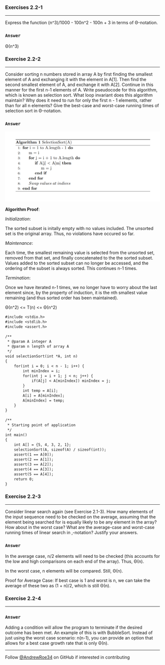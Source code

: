 ### Exercises 2.2-1
***
Express the function (n^3)/1000 - 100n^2 - 100n + 3 in terms of Θ-notation.

### `Answer`
Θ(n^3)

### Exercise 2.2-2
***
Consider sorting n numbers stored in array A by first finding the smallest element
of A and exchanging it with the element in A[1]. Then find the second smallest
element of A, and exchange it with A[2]. Continue in this manner for the first n-1
elements of A. Write pseudocode for this algorithm, which is known as selection
sort. What loop invariant does this algorithm maintain? Why does it need to run
for only the first n - 1 elements, rather than for all n elements? Give the best-case
and worst-case running times of selection sort in Θ-notation.

### `Answer`

![Pseudocode](https://github.com/AndrewRoe34/CLRS-Solutions/blob/main/C02-Getting-Started/img/selectsort.png)

**Algorithm Proof**:

*Initialization*:

The sorted subset is initally empty with no values included. The unsorted set is the original array. Thus, no violations have occured so far.

*Maintenance*:

Each time, the smallest remaining value is selected from the unsorted set, removed from that set, and finally concatenated to the the sorted subset. Values added to the sorted subset can no longer be accessed, and the ordering of the subset is always sorted. This continues n-1 times.

*Termination*:

Once we have iterated n-1 times, we no longer have to worry about the last element since, by the property of induction, it is the nth smallest value remaining (and thus sorted order has been maintained).

Θ(n^2) <= T(n) <= Θ(n^2)

```
#include <stdio.h>
#include <stdlib.h>
#include <assert.h>

/**
 * @param A integer A
 * @param n length of array A
 */
void selectionSort(int *A, int n)
{
    for(int i = 0; i < n - 1; i++) {
        int minIndex = i;
        for(int j = i + 1; j < n; j++) {
            if(A[j] < A[minIndex]) minIndex = j;
        }
        int temp = A[i];
        A[i] = A[minIndex];
        A[minIndex] = temp;
    }
}

/**
 * Starting point of application
 */
int main()
{
    int A[] = {5, 4, 3, 2, 1};
    selectionSort(A, sizeof(A) / sizeof(int));
    assert(1 == A[0]);
    assert(2 == A[1]);
    assert(3 == A[2]);
    assert(4 == A[3]);
    assert(5 == A[4]);
    return 0;
}
```

### Exercise 2.2-3
***
Consider linear search again (see Exercise 2.1-3). How many elements of the input sequence need to be checked on the average, assuming that the element being
searched for is equally likely to be any element in the array? How about in the
worst case? What are the average-case and worst-case running times of linear
search in ‚-notation? Justify your answers.

### `Answer`

In the average case, n/2 elements will need to be checked (this accounts for the low and high comparisons on each end of the array). Thus, Θ(n).

In the worst case, n elements will be compared. Still, Θ(n).

Proof for Average Case: If best case is 1 and worst is n, we can take the average of these two as (1 + n)/2, which is still Θ(n).

### Exercise 2.2-4
***

### `Answer`
Adding a condition will allow the program to terminate if the desired outcome has been met. An example of this is with BubbleSort. Instead of just using the worst case scenario: n(n-1), you can provide an option that allows for a best case growth rate that is only Θ(n).


***
Follow [@AndrewRoe34](https://github.com/AndrewRoe34) on GitHub if interested in contributing
